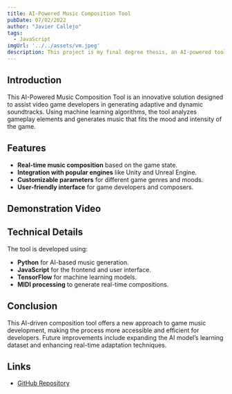```yaml
---
title: AI-Powered Music Composition Tool
pubDate: 07/02/2022
author: "Javier Callejo"
tags:
  - JavaScript
imgUrl: '../../assets/vm.jpeg'
description: This project is my final degree thesis, an AI-powered tool for automatic music composition designed for video games. The tool allows dynamic and adaptive music generation to enhance gameplay experiences.
---
```


## Introduction

This AI-Powered Music Composition Tool is an innovative solution designed to assist video game developers in generating adaptive and dynamic soundtracks. Using machine learning algorithms, the tool analyzes gameplay elements and generates music that fits the mood and intensity of the game.

## Features

- **Real-time music composition** based on the game state.
- **Integration with popular engines** like Unity and Unreal Engine.
- **Customizable parameters** for different game genres and moods.
- **User-friendly interface** for game developers and composers.

## Demonstration Video

<!-- <iframe width="560" height="315" src="https://www.youtube.com/embed/7NNvXebn5eg?si=dC7-ux9GE0pKV5MG" title="YouTube video player" frameborder="0" allow="accelerometer; autoplay; clipboard-write; encrypted-media; gyroscope; picture-in-picture; web-share" referrerpolicy="strict-origin-when-cross-origin" allowfullscreen></iframe> -->

## Technical Details

The tool is developed using:

- **Python** for AI-based music generation.
- **JavaScript** for the frontend and user interface.
- **TensorFlow** for machine learning models.
- **MIDI processing** to generate real-time compositions.

## Conclusion

This AI-driven composition tool offers a new approach to game music development, making the process more accessible and efficient for developers. Future improvements include expanding the AI model’s learning dataset and enhancing real-time adaptation techniques.

## Links

- [GitHub Repository](https://github.com/miggon23/TFG_AsistenteComposicionConIA)
